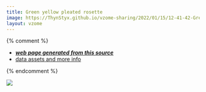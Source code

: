 ```yaml
---
title: Green yellow pleated rosette
image: https://ThynStyx.github.io/vzome-sharing/2022/01/15/12-41-42-Green-yellow-pleated-rosette/Green-yellow-pleated-rosette.png
layout: vzome
---
```


{% comment %}
 - [***web page generated from this source***][post]
 - [data assets and more info][github]

[post]: <https://ThynStyx.github.io/vzome-sharing/2022/01/15/Green-yellow-pleated-rosette-12-41-42.html>
[github]: <https://github.com/ThynStyx/vzome-sharing/tree/main/2022/01/15/12-41-42-Green-yellow-pleated-rosette/>
{% endcomment %}

<vzome-viewer style="width: 100%; height: 65vh;"
       src="https://ThynStyx.github.io/vzome-sharing/2022/01/15/12-41-42-Green-yellow-pleated-rosette/Green-yellow-pleated-rosette.vZome" >
  <img src="https://ThynStyx.github.io/vzome-sharing/2022/01/15/12-41-42-Green-yellow-pleated-rosette/Green-yellow-pleated-rosette.png" />
</vzome-viewer>